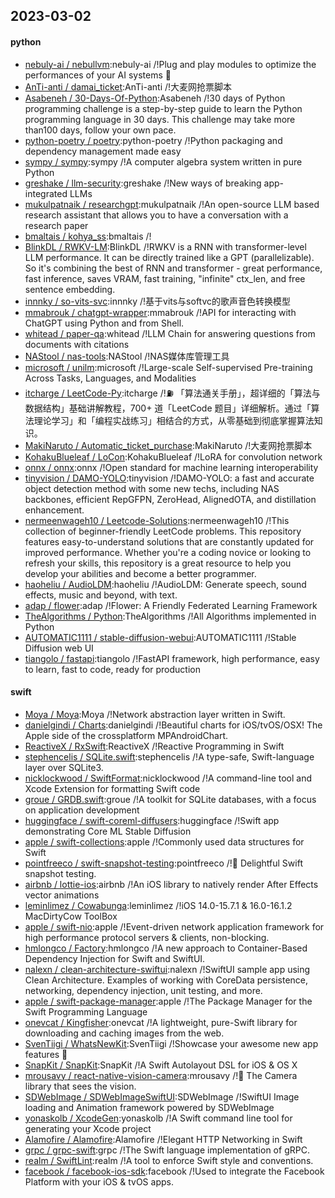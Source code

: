 ## 2023-03-02

#### python
* [nebuly-ai / nebullvm](https://github.com/nebuly-ai/nebullvm):nebuly-ai /!Plug and play modules to optimize the performances of your AI systems
🚀
* [AnTi-anti / damai_ticket](https://github.com/AnTi-anti/damai_ticket):AnTi-anti /!大麦网抢票脚本
* [Asabeneh / 30-Days-Of-Python](https://github.com/Asabeneh/30-Days-Of-Python):Asabeneh /!30 days of Python programming challenge is a step-by-step guide to learn the Python programming language in 30 days. This challenge may take more than100 days, follow your own pace.
* [python-poetry / poetry](https://github.com/python-poetry/poetry):python-poetry /!Python packaging and dependency management made easy
* [sympy / sympy](https://github.com/sympy/sympy):sympy /!A computer algebra system written in pure Python
* [greshake / llm-security](https://github.com/greshake/llm-security):greshake /!New ways of breaking app-integrated LLMs
* [mukulpatnaik / researchgpt](https://github.com/mukulpatnaik/researchgpt):mukulpatnaik /!An open-source LLM based research assistant that allows you to have a conversation with a research paper
* [bmaltais / kohya_ss](https://github.com/bmaltais/kohya_ss):bmaltais /!
* [BlinkDL / RWKV-LM](https://github.com/BlinkDL/RWKV-LM):BlinkDL /!RWKV is a RNN with transformer-level LLM performance. It can be directly trained like a GPT (parallelizable). So it's combining the best of RNN and transformer - great performance, fast inference, saves VRAM, fast training, "infinite" ctx_len, and free sentence embedding.
* [innnky / so-vits-svc](https://github.com/innnky/so-vits-svc):innnky /!基于vits与softvc的歌声音色转换模型
* [mmabrouk / chatgpt-wrapper](https://github.com/mmabrouk/chatgpt-wrapper):mmabrouk /!API for interacting with ChatGPT using Python and from Shell.
* [whitead / paper-qa](https://github.com/whitead/paper-qa):whitead /!LLM Chain for answering questions from documents with citations
* [NAStool / nas-tools](https://github.com/NAStool/nas-tools):NAStool /!NAS媒体库管理工具
* [microsoft / unilm](https://github.com/microsoft/unilm):microsoft /!Large-scale Self-supervised Pre-training Across Tasks, Languages, and Modalities
* [itcharge / LeetCode-Py](https://github.com/itcharge/LeetCode-Py):itcharge /!⛽️
「算法通关手册」，超详细的「算法与数据结构」基础讲解教程，700+ 道「LeetCode 题目」详细解析。通过「算法理论学习」和「编程实战练习」相结合的方式，从零基础到彻底掌握算法知识。
* [MakiNaruto / Automatic_ticket_purchase](https://github.com/MakiNaruto/Automatic_ticket_purchase):MakiNaruto /!大麦网抢票脚本
* [KohakuBlueleaf / LoCon](https://github.com/KohakuBlueleaf/LoCon):KohakuBlueleaf /!LoRA for convolution network
* [onnx / onnx](https://github.com/onnx/onnx):onnx /!Open standard for machine learning interoperability
* [tinyvision / DAMO-YOLO](https://github.com/tinyvision/DAMO-YOLO):tinyvision /!DAMO-YOLO: a fast and accurate object detection method with some new techs, including NAS backbones, efficient RepGFPN, ZeroHead, AlignedOTA, and distillation enhancement.
* [nermeenwageh10 / Leetcode-Solutions](https://github.com/nermeenwageh10/Leetcode-Solutions):nermeenwageh10 /!This collection of beginner-friendly LeetCode problems. This repository features easy-to-understand solutions that are constantly updated for improved performance. Whether you're a coding novice or looking to refresh your skills, this repository is a great resource to help you develop your abilities and become a better programmer.
* [haoheliu / AudioLDM](https://github.com/haoheliu/AudioLDM):haoheliu /!AudioLDM: Generate speech, sound effects, music and beyond, with text.
* [adap / flower](https://github.com/adap/flower):adap /!Flower: A Friendly Federated Learning Framework
* [TheAlgorithms / Python](https://github.com/TheAlgorithms/Python):TheAlgorithms /!All Algorithms implemented in Python
* [AUTOMATIC1111 / stable-diffusion-webui](https://github.com/AUTOMATIC1111/stable-diffusion-webui):AUTOMATIC1111 /!Stable Diffusion web UI
* [tiangolo / fastapi](https://github.com/tiangolo/fastapi):tiangolo /!FastAPI framework, high performance, easy to learn, fast to code, ready for production

#### swift
* [Moya / Moya](https://github.com/Moya/Moya):Moya /!Network abstraction layer written in Swift.
* [danielgindi / Charts](https://github.com/danielgindi/Charts):danielgindi /!Beautiful charts for iOS/tvOS/OSX! The Apple side of the crossplatform MPAndroidChart.
* [ReactiveX / RxSwift](https://github.com/ReactiveX/RxSwift):ReactiveX /!Reactive Programming in Swift
* [stephencelis / SQLite.swift](https://github.com/stephencelis/SQLite.swift):stephencelis /!A type-safe, Swift-language layer over SQLite3.
* [nicklockwood / SwiftFormat](https://github.com/nicklockwood/SwiftFormat):nicklockwood /!A command-line tool and Xcode Extension for formatting Swift code
* [groue / GRDB.swift](https://github.com/groue/GRDB.swift):groue /!A toolkit for SQLite databases, with a focus on application development
* [huggingface / swift-coreml-diffusers](https://github.com/huggingface/swift-coreml-diffusers):huggingface /!Swift app demonstrating Core ML Stable Diffusion
* [apple / swift-collections](https://github.com/apple/swift-collections):apple /!Commonly used data structures for Swift
* [pointfreeco / swift-snapshot-testing](https://github.com/pointfreeco/swift-snapshot-testing):pointfreeco /!📸
Delightful Swift snapshot testing.
* [airbnb / lottie-ios](https://github.com/airbnb/lottie-ios):airbnb /!An iOS library to natively render After Effects vector animations
* [leminlimez / Cowabunga](https://github.com/leminlimez/Cowabunga):leminlimez /!iOS 14.0-15.7.1 & 16.0-16.1.2 MacDirtyCow ToolBox
* [apple / swift-nio](https://github.com/apple/swift-nio):apple /!Event-driven network application framework for high performance protocol servers & clients, non-blocking.
* [hmlongco / Factory](https://github.com/hmlongco/Factory):hmlongco /!A new approach to Container-Based Dependency Injection for Swift and SwiftUI.
* [nalexn / clean-architecture-swiftui](https://github.com/nalexn/clean-architecture-swiftui):nalexn /!SwiftUI sample app using Clean Architecture. Examples of working with CoreData persistence, networking, dependency injection, unit testing, and more.
* [apple / swift-package-manager](https://github.com/apple/swift-package-manager):apple /!The Package Manager for the Swift Programming Language
* [onevcat / Kingfisher](https://github.com/onevcat/Kingfisher):onevcat /!A lightweight, pure-Swift library for downloading and caching images from the web.
* [SvenTiigi / WhatsNewKit](https://github.com/SvenTiigi/WhatsNewKit):SvenTiigi /!Showcase your awesome new app features
📱
* [SnapKit / SnapKit](https://github.com/SnapKit/SnapKit):SnapKit /!A Swift Autolayout DSL for iOS & OS X
* [mrousavy / react-native-vision-camera](https://github.com/mrousavy/react-native-vision-camera):mrousavy /!📸
The Camera library that sees the vision.
* [SDWebImage / SDWebImageSwiftUI](https://github.com/SDWebImage/SDWebImageSwiftUI):SDWebImage /!SwiftUI Image loading and Animation framework powered by SDWebImage
* [yonaskolb / XcodeGen](https://github.com/yonaskolb/XcodeGen):yonaskolb /!A Swift command line tool for generating your Xcode project
* [Alamofire / Alamofire](https://github.com/Alamofire/Alamofire):Alamofire /!Elegant HTTP Networking in Swift
* [grpc / grpc-swift](https://github.com/grpc/grpc-swift):grpc /!The Swift language implementation of gRPC.
* [realm / SwiftLint](https://github.com/realm/SwiftLint):realm /!A tool to enforce Swift style and conventions.
* [facebook / facebook-ios-sdk](https://github.com/facebook/facebook-ios-sdk):facebook /!Used to integrate the Facebook Platform with your iOS & tvOS apps.
